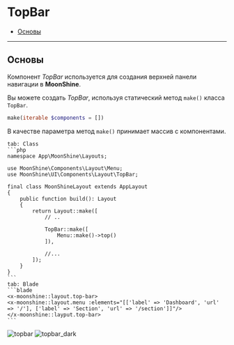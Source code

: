# TopBar

- [Основы](#basics)

---

<a name="basics"></a>
## Основы

Компонент *TopBar* используется для создания верхней панели навигации в **MoonShine**.

Вы можете создать *TopBar*, используя статический метод `make()` класса `TopBar`.

```php
make(iterable $components = [])
```

В качестве параметра метод `make()` принимает массив с компонентами.

~~~tabs
tab: Class
```php
namespace App\MoonShine\Layouts;

use MoonShine\Components\Layout\Menu;
use MoonShine\UI\Components\Layout\TopBar;

final class MoonShineLayout extends AppLayout
{
    public function build(): Layout
    {
        return Layout::make([
            // ..
            
            TopBar::make([
                Menu::make()->top()
            ]),

            //...
        ]);
    }
}
```
tab: Blade
```blade
<x-moonshine::layout.top-bar>
<x-moonshine::layout.menu :elements="[['label' => 'Dashboard', 'url' => '/'], ['label' => 'Section', 'url' => '/section']]"/>
</x-moonshine::layput.top-bar>
```
~~~

![topbar](https://raw.githubusercontent.com/moonshine-software/doc/3.x/resources/screenshots/topbar.png)
![topbar_dark](https://raw.githubusercontent.com/moonshine-software/doc/3.x/resources/screenshots/topbar_dark.png)